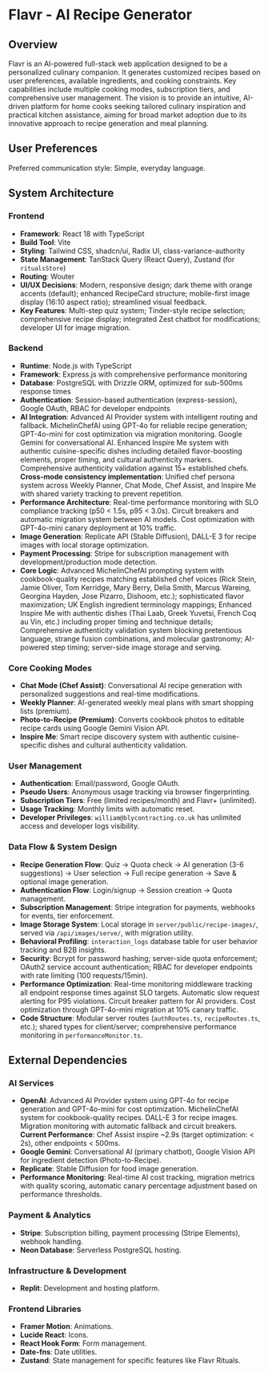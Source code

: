 # Flavr - AI Recipe Generator

## Overview
Flavr is an AI-powered full-stack web application designed to be a personalized culinary companion. It generates customized recipes based on user preferences, available ingredients, and cooking constraints. Key capabilities include multiple cooking modes, subscription tiers, and comprehensive user management. The vision is to provide an intuitive, AI-driven platform for home cooks seeking tailored culinary inspiration and practical kitchen assistance, aiming for broad market adoption due to its innovative approach to recipe generation and meal planning.

## User Preferences
Preferred communication style: Simple, everyday language.

## System Architecture

### Frontend
- **Framework**: React 18 with TypeScript
- **Build Tool**: Vite
- **Styling**: Tailwind CSS, shadcn/ui, Radix UI, class-variance-authority
- **State Management**: TanStack Query (React Query), Zustand (for `ritualsStore`)
- **Routing**: Wouter
- **UI/UX Decisions**: Modern, responsive design; dark theme with orange accents (default); enhanced RecipeCard structure; mobile-first image display (16:10 aspect ratio); streamlined visual feedback.
- **Key Features**: Multi-step quiz system; Tinder-style recipe selection; comprehensive recipe display; integrated Zest chatbot for modifications; developer UI for image migration.

### Backend
- **Runtime**: Node.js with TypeScript
- **Framework**: Express.js with comprehensive performance monitoring
- **Database**: PostgreSQL with Drizzle ORM, optimized for sub-500ms response times
- **Authentication**: Session-based authentication (express-session), Google OAuth, RBAC for developer endpoints
- **AI Integration**: Advanced AI Provider system with intelligent routing and fallback. MichelinChefAI using GPT-4o for reliable recipe generation; GPT-4o-mini for cost optimization via migration monitoring. Google Gemini for conversational AI. Enhanced Inspire Me system with authentic cuisine-specific dishes including detailed flavor-boosting elements, proper timing, and cultural authenticity markers. Comprehensive authenticity validation against 15+ established chefs. **Cross-mode consistency implementation**: Unified chef persona system across Weekly Planner, Chat Mode, Chef Assist, and Inspire Me with shared variety tracking to prevent repetition.
- **Performance Architecture**: Real-time performance monitoring with SLO compliance tracking (p50 < 1.5s, p95 < 3.0s). Circuit breakers and automatic migration system between AI models. Cost optimization with GPT-4o-mini canary deployment at 10% traffic.
- **Image Generation**: Replicate API (Stable Diffusion), DALL-E 3 for recipe images with local storage optimization.
- **Payment Processing**: Stripe for subscription management with development/production mode detection.
- **Core Logic**: Advanced MichelinChefAI prompting system with cookbook-quality recipes matching established chef voices (Rick Stein, Jamie Oliver, Tom Kerridge, Mary Berry, Delia Smith, Marcus Wareing, Georgina Hayden, Jose Pizarro, Dishoom, etc.); sophisticated flavor maximization; UK English ingredient terminology mappings; Enhanced Inspire Me with authentic dishes (Thai Laab, Greek Yuvetsi, French Coq au Vin, etc.) including proper timing and technique details; Comprehensive authenticity validation system blocking pretentious language, strange fusion combinations, and molecular gastronomy; AI-powered step timing; server-side image storage and serving.

### Core Cooking Modes
- **Chat Mode (Chef Assist)**: Conversational AI recipe generation with personalized suggestions and real-time modifications.
- **Weekly Planner**: AI-generated weekly meal plans with smart shopping lists (premium).
- **Photo-to-Recipe (Premium)**: Converts cookbook photos to editable recipe cards using Google Gemini Vision API.
- **Inspire Me**: Smart recipe discovery system with authentic cuisine-specific dishes and cultural authenticity validation.

### User Management
- **Authentication**: Email/password, Google OAuth.
- **Pseudo Users**: Anonymous usage tracking via browser fingerprinting.
- **Subscription Tiers**: Free (limited recipes/month) and Flavr+ (unlimited).
- **Usage Tracking**: Monthly limits with automatic reset.
- **Developer Privileges**: `william@blycontracting.co.uk` has unlimited access and developer logs visibility.

### Data Flow & System Design
- **Recipe Generation Flow**: Quiz -> Quota check -> AI generation (3-6 suggestions) -> User selection -> Full recipe generation -> Save & optional image generation.
- **Authentication Flow**: Login/signup -> Session creation -> Quota management.
- **Subscription Management**: Stripe integration for payments, webhooks for events, tier enforcement.
- **Image Storage System**: Local storage in `server/public/recipe-images/`, served via `/api/images/serve/`, with migration utility.
- **Behavioral Profiling**: `interaction_logs` database table for user behavior tracking and B2B insights.
- **Security**: Bcrypt for password hashing; server-side quota enforcement; OAuth2 service account authentication; RBAC for developer endpoints with rate limiting (100 requests/15min).
- **Performance Optimization**: Real-time monitoring middleware tracking all endpoint response times against SLO targets. Automatic slow request alerting for P95 violations. Circuit breaker pattern for AI providers. Cost optimization through GPT-4o-mini migration at 10% canary traffic.
- **Code Structure**: Modular server routes (`authRoutes.ts`, `recipeRoutes.ts`, etc.); shared types for client/server; comprehensive performance monitoring in `performanceMonitor.ts`.

## External Dependencies

### AI Services
- **OpenAI**: Advanced AI Provider system using GPT-4o for recipe generation and GPT-4o-mini for cost optimization. MichelinChefAI system for cookbook-quality recipes. DALL-E 3 for recipe images. Migration monitoring with automatic fallback and circuit breakers. **Current Performance**: Chef Assist inspire ~2.9s (target optimization: < 2s), other endpoints < 500ms.
- **Google Gemini**: Conversational AI (primary chatbot), Google Vision API for ingredient detection (Photo-to-Recipe).
- **Replicate**: Stable Diffusion for food image generation.
- **Performance Monitoring**: Real-time AI cost tracking, migration metrics with quality scoring, automatic canary percentage adjustment based on performance thresholds.

### Payment & Analytics
- **Stripe**: Subscription billing, payment processing (Stripe Elements), webhook handling.
- **Neon Database**: Serverless PostgreSQL hosting.

### Infrastructure & Development
- **Replit**: Development and hosting platform.

### Frontend Libraries
- **Framer Motion**: Animations.
- **Lucide React**: Icons.
- **React Hook Form**: Form management.
- **Date-fns**: Date utilities.
- **Zustand**: State management for specific features like Flavr Rituals.